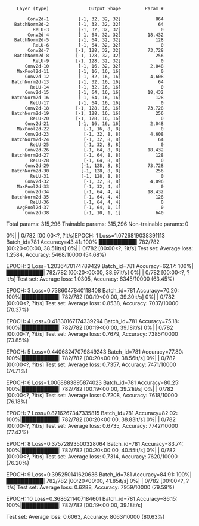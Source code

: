         Layer (type)               Output Shape         Param #

            Conv2d-1           [-1, 32, 32, 32]             864
       BatchNorm2d-2           [-1, 32, 32, 32]              64
              ReLU-3           [-1, 32, 32, 32]               0
            Conv2d-4           [-1, 64, 32, 32]          18,432
       BatchNorm2d-5           [-1, 64, 32, 32]             128
              ReLU-6           [-1, 64, 32, 32]               0
            Conv2d-7          [-1, 128, 32, 32]          73,728
       BatchNorm2d-8          [-1, 128, 32, 32]             256
              ReLU-9          [-1, 128, 32, 32]               0
           Conv2d-10           [-1, 16, 32, 32]           2,048
        MaxPool2d-11           [-1, 16, 16, 16]               0
           Conv2d-12           [-1, 32, 16, 16]           4,608
      BatchNorm2d-13           [-1, 32, 16, 16]              64
             ReLU-14           [-1, 32, 16, 16]               0
           Conv2d-15           [-1, 64, 16, 16]          18,432
      BatchNorm2d-16           [-1, 64, 16, 16]             128
             ReLU-17           [-1, 64, 16, 16]               0
           Conv2d-18          [-1, 128, 16, 16]          73,728
      BatchNorm2d-19          [-1, 128, 16, 16]             256
             ReLU-20          [-1, 128, 16, 16]               0
           Conv2d-21           [-1, 16, 16, 16]           2,048
        MaxPool2d-22             [-1, 16, 8, 8]               0
           Conv2d-23             [-1, 32, 8, 8]           4,608
      BatchNorm2d-24             [-1, 32, 8, 8]              64
             ReLU-25             [-1, 32, 8, 8]               0
           Conv2d-26             [-1, 64, 8, 8]          18,432
      BatchNorm2d-27             [-1, 64, 8, 8]             128
             ReLU-28             [-1, 64, 8, 8]               0
           Conv2d-29            [-1, 128, 8, 8]          73,728
      BatchNorm2d-30            [-1, 128, 8, 8]             256
             ReLU-31            [-1, 128, 8, 8]               0
           Conv2d-32             [-1, 32, 8, 8]           4,096
        MaxPool2d-33             [-1, 32, 4, 4]               0
           Conv2d-34             [-1, 64, 4, 4]          18,432
      BatchNorm2d-35             [-1, 64, 4, 4]             128
             ReLU-36             [-1, 64, 4, 4]               0
        AvgPool2d-37             [-1, 64, 1, 1]               0
           Conv2d-38             [-1, 10, 1, 1]             640

Total params: 315,296
Trainable params: 315,296
Non-trainable params: 0

  
  0%|          | 0/782 [00:00<?, ?it/s]EPOCH: 1
Loss=1.0726819038391113 Batch_id=781 Accuracy=43.41: 100%|██████████| 782/782 [00:20<00:00, 38.51it/s]
  0%|          | 0/782 [00:00<?, ?it/s]
Test set: Average loss: 1.2584, Accuracy: 5468/10000 (54.68%)


EPOCH: 2
Loss=1.2036470174789429 Batch_id=781 Accuracy=62.17: 100%|██████████| 782/782 [00:20<00:00, 38.97it/s]
  0%|          | 0/782 [00:00<?, ?it/s]
Test set: Average loss: 1.0305, Accuracy: 6345/10000 (63.45%)


EPOCH: 3
Loss=0.7386047840118408 Batch_id=781 Accuracy=70.20: 100%|██████████| 782/782 [00:19<00:00, 39.30it/s]
  0%|          | 0/782 [00:00<?, ?it/s]
Test set: Average loss: 0.8538, Accuracy: 7037/10000 (70.37%)


EPOCH: 4
Loss=0.41830167174339294 Batch_id=781 Accuracy=75.18: 100%|██████████| 782/782 [00:19<00:00, 39.18it/s]
  0%|          | 0/782 [00:00<?, ?it/s]
Test set: Average loss: 0.7679, Accuracy: 7385/10000 (73.85%)


EPOCH: 5
Loss=0.44068247079849243 Batch_id=781 Accuracy=77.80: 100%|██████████| 782/782 [00:20<00:00, 38.56it/s]
  0%|          | 0/782 [00:00<?, ?it/s]
Test set: Average loss: 0.7357, Accuracy: 7471/10000 (74.71%)


EPOCH: 6
Loss=1.0068883895874023 Batch_id=781 Accuracy=80.25: 100%|██████████| 782/782 [00:19<00:00, 39.21it/s]
  0%|          | 0/782 [00:00<?, ?it/s]
Test set: Average loss: 0.7208, Accuracy: 7618/10000 (76.18%)


EPOCH: 7
Loss=0.8716267347335815 Batch_id=781 Accuracy=82.02: 100%|██████████| 782/782 [00:20<00:00, 38.83it/s]
  0%|          | 0/782 [00:00<?, ?it/s]
Test set: Average loss: 0.6735, Accuracy: 7742/10000 (77.42%)


EPOCH: 8
Loss=0.37572893500328064 Batch_id=781 Accuracy=83.74: 100%|██████████| 782/782 [00:20<00:00, 40.55it/s]
  0%|          | 0/782 [00:00<?, ?it/s]
Test set: Average loss: 0.7314, Accuracy: 7620/10000 (76.20%)


EPOCH: 9
Loss=0.395250141620636 Batch_id=781 Accuracy=84.91: 100%|██████████| 782/782 [00:20<00:00, 41.85it/s]
  0%|          | 0/782 [00:00<?, ?it/s]
Test set: Average loss: 0.6288, Accuracy: 7959/10000 (79.59%)


EPOCH: 10
Loss=0.3686211407184601 Batch_id=781 Accuracy=86.15: 100%|██████████| 782/782 [00:19<00:00, 39.18it/s]

Test set: Average loss: 0.6063, Accuracy: 8063/10000 (80.63%)

